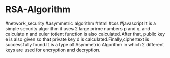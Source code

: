 # RSA-Algorithm
#network_security #asymmetric algorithm #html #css #javascript
It is a simple security algorithm it uses 2 large prime numbers p and q, and calculate n and euler totient function is also calculated.After that, public key e is also given so that private key d is calculated.Finally,ciphertext is successfully found.It is a type of Asymmetric Algorithm in which 2 different keys are used for encryption and decryption.
